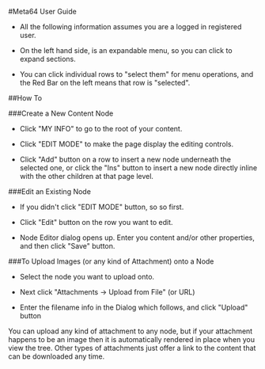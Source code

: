 #Meta64 User Guide

* All the following information assumes you are a logged in registered user.

* On the left hand side, is an expandable menu, so you can click to expand sections.

* You can click individual rows to "select them" for menu operations, and the Red Bar on the left
  means that row is "selected".

##How To

###Create a New Content Node

* Click "MY INFO" to go to the root of your content.

* Click "EDIT MODE" to make the page display the editing controls.

* Click "Add" button on a row to insert a new node underneath the selected one, or click the "Ins" button to insert a new node directly inline with the other children at that page level.


###Edit an Existing Node

* If you didn't click "EDIT MODE" button, so so first.

* Click "Edit" button on the row you want to edit. 

* Node Editor dialog opens up. Enter you content and/or other properties, and then click "Save" button.

###To Upload Images (or any kind of Attachment) onto a Node

* Select the node you want to upload onto.

* Next click "Attachments -> Upload from File" (or URL) 

* Enter the filename info in the Dialog which follows, and click "Upload" button

You can upload any kind of attachment to any node, but if your attachment happens to be an image then it is automatically rendered in place when you view the tree. Other types of attachments just offer a link to the content that can be downloaded any time.



